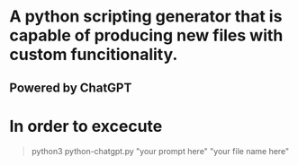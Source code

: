 # A python scripting generator that is capable of producing new files with custom funcitionality.
## Powered by ChatGPT

# **In order to excecute**
> python3 python-chatgpt.py "your prompt here" "your file name here"
